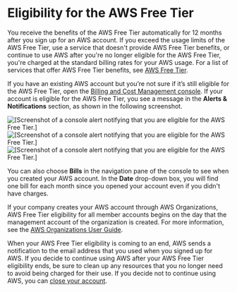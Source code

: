 # Eligibility for the AWS Free Tier<a name="free-tier-eligibility"></a>

You receive the benefits of the AWS Free Tier automatically for 12 months after you sign up for an AWS account\. If you exceed the usage limits of the AWS Free Tier, use a service that doesn't provide AWS Free Tier benefits, or continue to use AWS after you're no longer eligible for the AWS Free Tier, you're charged at the standard billing rates for your AWS usage\. For a list of services that offer AWS Free Tier benefits, see [AWS Free Tier](https://aws.amazon.com/free/)\.

If you have an existing AWS account but you’re not sure if it’s still eligible for the AWS Free Tier, open the [Billing and Cost Management console](https://console.aws.amazon.com/billing/home#/)\. If your account is eligible for the AWS Free Tier, you see a message in the **Alerts & Notifications** section, as shown in the following screenshot\.

![\[Screenshot of a console alert notifying that you are eligible for the AWS Free Tier.\]](http://docs.aws.amazon.com/awsaccountbilling/latest/aboutv2/)![\[Screenshot of a console alert notifying that you are eligible for the AWS Free Tier.\]](http://docs.aws.amazon.com/awsaccountbilling/latest/aboutv2/)![\[Screenshot of a console alert notifying that you are eligible for the AWS Free Tier.\]](http://docs.aws.amazon.com/awsaccountbilling/latest/aboutv2/)

You can also choose **Bills** in the navigation pane of the console to see when you created your AWS account\. In the **Date** drop\-down box, you will find one bill for each month since you opened your account even if you didn't have charges\.

If your company creates your AWS account through AWS Organizations, AWS Free Tier eligibility for all member accounts begins on the day that the management account of the organization is created\. For more information, see the [AWS Organizations User Guide](https://docs.aws.amazon.com/organizations/latest/userguide/)\.

When your AWS Free Tier eligibility is coming to an end, AWS sends a notification to the email address that you used when you signed up for AWS\. If you decide to continue using AWS after your AWS Free Tier eligibility ends, be sure to clean up any resources that you no longer need to avoid being charged for their use\. If you decide not to continue using AWS, you can [close your account](close-account.md)\.
